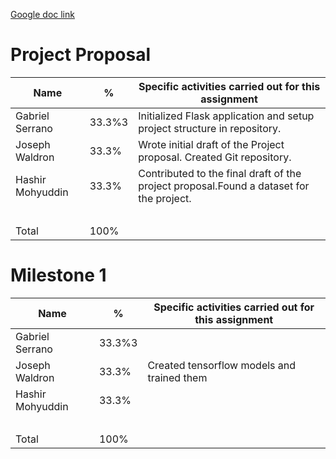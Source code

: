 [Google doc link](https://docs.google.com/document/d/18cazhAwAzokPHTNtpyJsqL0e_AU12ttewt_k00zch1A/edit?usp=sharing)

# Project Proposal

| Name             | %      | Specific activities carried out for this assignment                                     |
| ---------------- | ------ | --------------------------------------------------------------------------------------- |
| Gabriel Serrano  | 33.3%3 | Initialized Flask application and setup project structure in repository.                |
| Joseph Waldron   | 33.3%  | Wrote initial draft of the Project proposal. Created Git repository.                    |
| Hashir Mohyuddin | 33.3%  | Contributed to the final draft of the project proposal.Found a dataset for the project. |
| <br/>            | <br/>  | <br/>                                                                                   |
| Total            | 100%   | <br/>                                                                                   |

# Milestone 1
| Name             | %      | Specific activities carried out for this assignment                                     |
| ---------------- | ------ | --------------------------------------------------------------------------------------- |
| Gabriel Serrano  | 33.3%3 |                 |
| Joseph Waldron   | 33.3%  | Created tensorflow models and trained them                                              |
| Hashir Mohyuddin | 33.3%  |  |
| <br/>            | <br/>  | <br/>                                                                                   |
| Total            | 100%   | <br/>                                                                                |
